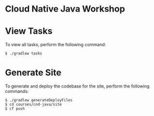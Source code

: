 # Cloud Native Java Workshop

# View Tasks

To view all tasks, perform the following command:

```
$ ./gradlew tasks
```

# Generate Site

To generate and deploy the codebase for the site, perform the following commands:

```
$ ./gradlew generateDeployFiles
$ cd courses/cnd-java/site
$ cf push
```
